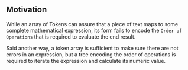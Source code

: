 ## Motivation

While an array of Tokens can assure that a piece of text maps to some complete mathematical expression, its form fails to encode the `Order of Operations` that is required to evaluate the end result. 

Said another way, a token array is sufficient to make sure there are not errors in an expression, but a tree encoding the order of operations is required to iterate the expression and calculate its numeric value.

